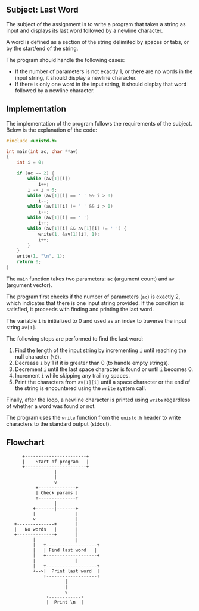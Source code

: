 
## Subject: Last Word

The subject of the assignment is to write a program that takes a string as input and displays its last word followed by a newline character.

A word is defined as a section of the string delimited by spaces or tabs, or by the start/end of the string.

The program should handle the following cases:
- If the number of parameters is not exactly 1, or there are no words in the input string, it should display a newline character.
- If there is only one word in the input string, it should display that word followed by a newline character.

## Implementation

The implementation of the program follows the requirements of the subject. Below is the explanation of the code:

```c
#include <unistd.h>

int main(int ac, char **av)
{
    int i = 0;

    if (ac == 2) {
        while (av[1][i])
            i++;
        i -= i > 0;
        while (av[1][i] == ' ' && i > 0)
            i--;
        while (av[1][i] != ' ' && i > 0)
            i--;
        while (av[1][i] == ' ')
            i++;
        while (av[1][i] && av[1][i] != ' ') {
            write(1, &av[1][i], 1);
            i++;
        }
    }
    write(1, "\n", 1);
    return 0;
}
```

The `main` function takes two parameters: `ac` (argument count) and `av` (argument vector). 

The program first checks if the number of parameters (`ac`) is exactly 2, which indicates that there is one input string provided. If the condition is satisfied, it proceeds with finding and printing the last word.

The variable `i` is initialized to 0 and used as an index to traverse the input string `av[1]`.

The following steps are performed to find the last word:
1. Find the length of the input string by incrementing `i` until reaching the null character (`\0`).
2. Decrease `i` by 1 if it is greater than 0 (to handle empty strings).
3. Decrement `i` until the last space character is found or until `i` becomes 0.
4. Increment `i` while skipping any trailing spaces.
5. Print the characters from `av[1][i]` until a space character or the end of the string is encountered using the `write` system call.

Finally, after the loop, a newline character is printed using `write` regardless of whether a word was found or not.

The program uses the `write` function from the `unistd.h` header to write characters to the standard output (stdout).

## Flowchart


```
      +-----------------------+
      |    Start of program   |
      +-----------------------+
                  |
                  |
                  v
           +--------------+
           | Check params |
           +--------------+
                  |
          +-------|-------+
          |               |
          v               |
   +--------------+       |
   |   No words   |       |
   +--------------+       |
          |               |
          |   +-------------------+
          |   | Find last word   |
          |   +-------------------+
          |               |
          |   +-------------------+
          +-->|  Print last word  |
              +-------------------+
                      |
                      |
                      v
               +------------+
               |  Print \n  |

